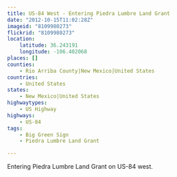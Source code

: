 ```yaml
---
title: US-84 West - Entering Piedra Lumbre Land Grant
date: "2012-10-15T11:02:28Z"
imageid: "8109980273"
flickrid: "8109980273"
location:
    latitude: 36.243191
    longitude: -106.402068
places: []
counties:
    - Rio Arriba County|New Mexico|United States
countries:
    - United States
states:
    - New Mexico|United States
highwaytypes:
    - US Highway
highways:
    - US-84
tags:
    - Big Green Sign
    - Piedra Lumbre Land Grant

---
```

Entering Piedra Lumbre Land Grant on US-84 west.